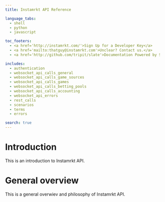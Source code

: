 ```yaml
---
title: Instamrkt API Reference

language_tabs:
  - shell
  - python
  - javascript

toc_footers:
  - <a href='http://instamrkt.com/'>Sign Up for a Developer Key</a>
  - <a href='mailto:thatguy@instamrkt.com'>Unclear? Contact us.</a>
  - <a href='http://github.com/tripit/slate'>Documentation Powered by Slate</a>

includes:
  - authentication
  - websocket_api_calls_general
  - websocket_api_calls_game_sources
  - websocket_api_calls_games
  - websocket_api_calls_betting_pools
  - websocket_api_calls_accounting
  - websocket_api_errors
  - rest_calls
  - scenarios
  - terms
  - errors

search: true
---
```



# Introduction

This is an introduction to Instamrkt API.

# General overview

This is a general overwiev and philosophy of Instamrkt API.